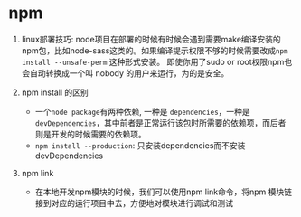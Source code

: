 # npm


1. linux部署技巧: node项目在部署的时候有时候会遇到需要make编译安装的npm包，比如node-sass这类的。如果编译提示权限不够的时候需要改成`npm install --unsafe-perm` 这种形式安装。 即使你用了sudo or root权限npm也会自动转换成一个叫 nobody 的用户来运行，为的是安全。

2. npm install 的区别
    * 一个`node package`有两种依赖, 一种是 `dependencies`，一种是`devDependencies`，其中前者是正常运行该包时所需要的依赖项，而后者则是开发的时候需要的依赖项。
    * `npm install --production`: 只安装dependencies而不安装devDependencies


3. npm link
    * 在本地开发npm模块的时候，我们可以使用npm link命令，将npm 模块链接到对应的运行项目中去，方便地对模块进行调试和测试

